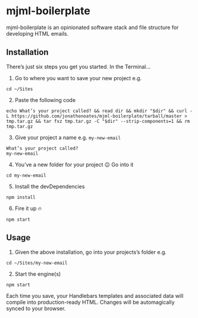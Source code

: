 # mjml-boilerplate

mjml-boilerplate is an opinionated software stack and file structure for developing HTML emails.

## Installation
There’s just six steps you get you started. In the Terminal…

1. Go to where you want to save your new project e.g.
```
cd ~/Sites
```

2. Paste the following code
 ```
echo What’s your project called? && read dir && mkdir "$dir" && curl -L https://github.com/jonathonoates/mjml-boilerplate/tarball/master > tmp.tar.gz && tar fxz tmp.tar.gz -C "$dir" --strip-components=1 && rm tmp.tar.gz
```

3. Give your project a name e.g. `my-new-email`
 ```
What’s your project called?
my-new-email
```

4. You’ve a new folder for your project 😉 Go into it
```
cd my-new-email
```

5. Install the devDependencies
```
npm install
```

6. Fire it up 🔥
```
npm start
```

## Usage

1. Given the above installation, go into your projects’s folder e.g.
```
cd ~/Sites/my-new-email
```

2. Start the engine(s)
```
npm start
```

Each time you save, your Handlebars templates and associated data will compile into production-ready HTML. Changes will be automagically synced to your browser.
